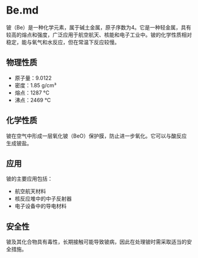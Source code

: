 # Be.md

铍（Be）是一种化学元素，属于碱土金属，原子序数为4。它是一种轻金属，具有较高的熔点和强度，广泛应用于航空航天、核能和电子工业中。铍的化学性质相对稳定，能与氧气和水反应，但在常温下反应较慢。

## 物理性质
- 原子量：9.0122
- 密度：1.85 g/cm³
- 熔点：1287 °C
- 沸点：2469 °C

## 化学性质
铍在空气中形成一层氧化铍（BeO）保护膜，防止进一步氧化。它可以与酸反应生成铍盐。

## 应用
铍的主要应用包括：
- 航空航天材料
- 核反应堆中的中子反射器
- 电子设备中的导电材料

## 安全性
铍及其化合物具有毒性，长期接触可能导致铍病，因此在处理铍时需采取适当的安全措施。